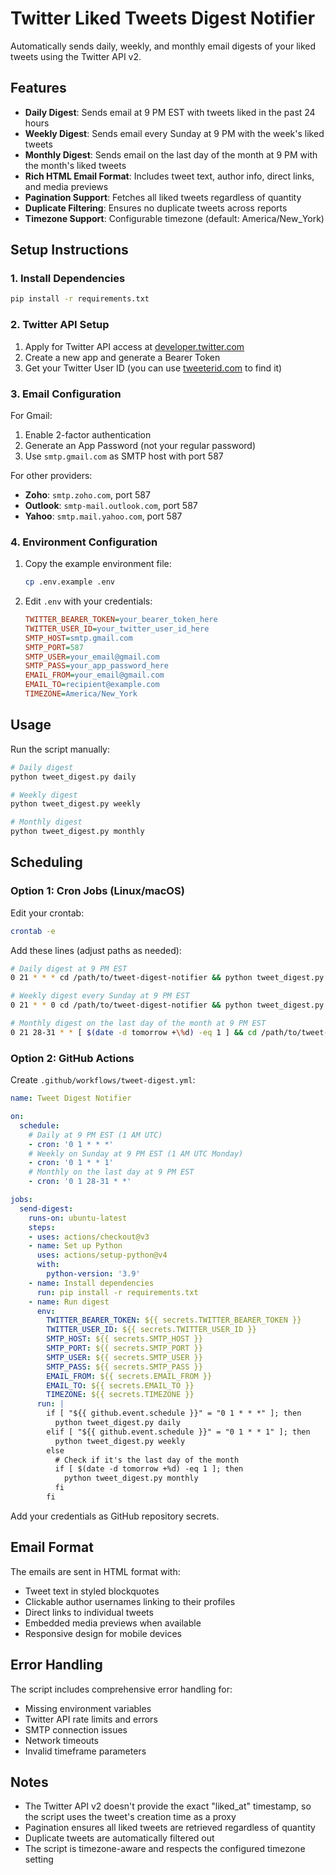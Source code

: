 # Twitter Liked Tweets Digest Notifier

Automatically sends daily, weekly, and monthly email digests of your liked tweets using the Twitter API v2.

## Features

- **Daily Digest**: Sends email at 9 PM EST with tweets liked in the past 24 hours
- **Weekly Digest**: Sends email every Sunday at 9 PM with the week's liked tweets  
- **Monthly Digest**: Sends email on the last day of the month at 9 PM with the month's liked tweets
- **Rich HTML Email Format**: Includes tweet text, author info, direct links, and media previews
- **Pagination Support**: Fetches all liked tweets regardless of quantity
- **Duplicate Filtering**: Ensures no duplicate tweets across reports
- **Timezone Support**: Configurable timezone (default: America/New_York)

## Setup Instructions

### 1. Install Dependencies

```bash
pip install -r requirements.txt
```

### 2. Twitter API Setup

1. Apply for Twitter API access at [developer.twitter.com](https://developer.twitter.com)
2. Create a new app and generate a Bearer Token
3. Get your Twitter User ID (you can use [tweeterid.com](https://tweeterid.com) to find it)

### 3. Email Configuration

For Gmail:
1. Enable 2-factor authentication
2. Generate an App Password (not your regular password)
3. Use `smtp.gmail.com` as SMTP host with port 587

For other providers:
- **Zoho**: `smtp.zoho.com`, port 587
- **Outlook**: `smtp-mail.outlook.com`, port 587
- **Yahoo**: `smtp.mail.yahoo.com`, port 587

### 4. Environment Configuration

1. Copy the example environment file:
   ```bash
   cp .env.example .env
   ```

2. Edit `.env` with your credentials:
   ```ini
   TWITTER_BEARER_TOKEN=your_bearer_token_here
   TWITTER_USER_ID=your_twitter_user_id_here
   SMTP_HOST=smtp.gmail.com
   SMTP_PORT=587
   SMTP_USER=your_email@gmail.com
   SMTP_PASS=your_app_password_here
   EMAIL_FROM=your_email@gmail.com
   EMAIL_TO=recipient@example.com
   TIMEZONE=America/New_York
   ```

## Usage

Run the script manually:

```bash
# Daily digest
python tweet_digest.py daily

# Weekly digest  
python tweet_digest.py weekly

# Monthly digest
python tweet_digest.py monthly
```

## Scheduling

### Option 1: Cron Jobs (Linux/macOS)

Edit your crontab:
```bash
crontab -e
```

Add these lines (adjust paths as needed):
```bash
# Daily digest at 9 PM EST
0 21 * * * cd /path/to/tweet-digest-notifier && python tweet_digest.py daily

# Weekly digest every Sunday at 9 PM EST  
0 21 * * 0 cd /path/to/tweet-digest-notifier && python tweet_digest.py weekly

# Monthly digest on the last day of the month at 9 PM EST
0 21 28-31 * * [ $(date -d tomorrow +\%d) -eq 1 ] && cd /path/to/tweet-digest-notifier && python tweet_digest.py monthly
```

### Option 2: GitHub Actions

Create `.github/workflows/tweet-digest.yml`:

```yaml
name: Tweet Digest Notifier

on:
  schedule:
    # Daily at 9 PM EST (1 AM UTC)
    - cron: '0 1 * * *'
    # Weekly on Sunday at 9 PM EST (1 AM UTC Monday)  
    - cron: '0 1 * * 1'
    # Monthly on the last day at 9 PM EST
    - cron: '0 1 28-31 * *'

jobs:
  send-digest:
    runs-on: ubuntu-latest
    steps:
    - uses: actions/checkout@v3
    - name: Set up Python
      uses: actions/setup-python@v4
      with:
        python-version: '3.9'
    - name: Install dependencies
      run: pip install -r requirements.txt
    - name: Run digest
      env:
        TWITTER_BEARER_TOKEN: ${{ secrets.TWITTER_BEARER_TOKEN }}
        TWITTER_USER_ID: ${{ secrets.TWITTER_USER_ID }}
        SMTP_HOST: ${{ secrets.SMTP_HOST }}
        SMTP_PORT: ${{ secrets.SMTP_PORT }}
        SMTP_USER: ${{ secrets.SMTP_USER }}
        SMTP_PASS: ${{ secrets.SMTP_PASS }}
        EMAIL_FROM: ${{ secrets.EMAIL_FROM }}
        EMAIL_TO: ${{ secrets.EMAIL_TO }}
        TIMEZONE: ${{ secrets.TIMEZONE }}
      run: |
        if [ "${{ github.event.schedule }}" = "0 1 * * *" ]; then
          python tweet_digest.py daily
        elif [ "${{ github.event.schedule }}" = "0 1 * * 1" ]; then
          python tweet_digest.py weekly  
        else
          # Check if it's the last day of the month
          if [ $(date -d tomorrow +%d) -eq 1 ]; then
            python tweet_digest.py monthly
          fi
        fi
```

Add your credentials as GitHub repository secrets.

## Email Format

The emails are sent in HTML format with:
- Tweet text in styled blockquotes
- Clickable author usernames linking to their profiles
- Direct links to individual tweets
- Embedded media previews when available
- Responsive design for mobile devices

## Error Handling

The script includes comprehensive error handling for:
- Missing environment variables
- Twitter API rate limits and errors
- SMTP connection issues
- Network timeouts
- Invalid timeframe parameters

## Notes

- The Twitter API v2 doesn't provide the exact "liked_at" timestamp, so the script uses the tweet's creation time as a proxy
- Pagination ensures all liked tweets are retrieved regardless of quantity
- Duplicate tweets are automatically filtered out
- The script is timezone-aware and respects the configured timezone setting